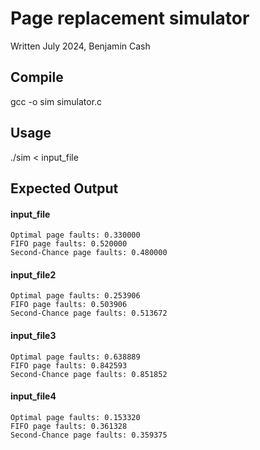 # Page replacement simulator
Written July 2024, Benjamin Cash

## Compile
gcc -o sim simulator.c

## Usage
./sim < input_file

## Expected Output
#### input_file
```
Optimal page faults: 0.330000
FIFO page faults: 0.520000
Second-Chance page faults: 0.480000
```
#### input_file2
```
Optimal page faults: 0.253906
FIFO page faults: 0.503906
Second-Chance page faults: 0.513672
```
#### input_file3
```
Optimal page faults: 0.638889
FIFO page faults: 0.842593
Second-Chance page faults: 0.851852
```
#### input_file4
```
Optimal page faults: 0.153320
FIFO page faults: 0.361328
Second-Chance page faults: 0.359375
```